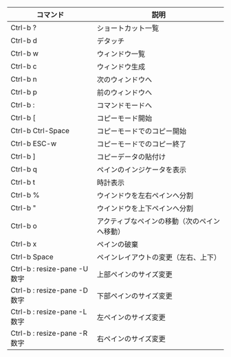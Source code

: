 | コマンド                     | 説明                                         |
| ---------------------------- | -------------------------------------------- |
| Ctrl-b ?                     | ショートカット一覧                           |
| Ctrl-b d                     | デタッチ                                     |
| Ctrl-b w                     | ウィンドウ一覧                               |
| Ctrl-b c                     | ウィンドウ生成                               |
| Ctrl-b n                     | 次のウィンドウへ                             |
| Ctrl-b p                     | 前のウィンドウへ                             |
| Ctrl-b :                     | コマンドモードへ                             |
| Ctrl-b [                     | コピーモード開始                             |
| Ctrl-b Ctrl-Space            | コピーモードでのコピー開始                   |
| Ctrl-b ESC-w                 | コピーモードでのコピー終了                   |
| Ctrl-b ]                     | コピーデータの貼付け                         |
| Ctrl-b q                     | ペインのインジケータを表示                   |
| Ctrl-b t                     | 時計表示                                     |
| Ctrl-b %                     | ウインドウを左右ペインへ分割                 |
| Ctrl-b "                     | ウインドウを上下ペインへ分割                 |
| Ctrl-b o                     | アクティブなペインの移動（次のペインへ移動） |
| Ctrl-b x                     | ペインの破棄                                 |
| Ctrl-b Space                 | ペインレイアウトの変更（左右、上下）         |
| Ctrl-b : resize-pane -U 数字 | 上部ペインのサイズ変更                       |
| Ctrl-b : resize-pane -D 数字 | 下部ペインのサイズ変更                       |
| Ctrl-b : resize-pane -L 数字 | 左ペインのサイズ変更                         |
| Ctrl-b : resize-pane -R 数字 | 右ペインのサイズ変更                         |
